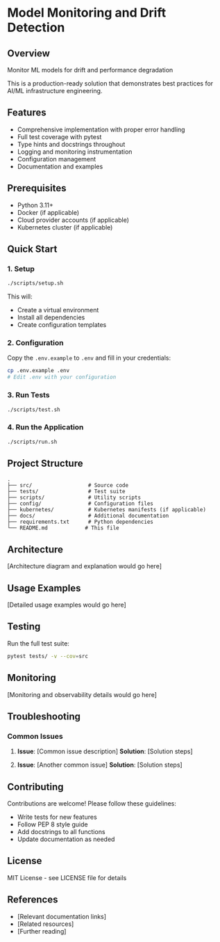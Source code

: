 # Model Monitoring and Drift Detection

## Overview

Monitor ML models for drift and performance degradation

This is a production-ready solution that demonstrates best practices for AI/ML infrastructure engineering.

## Features

- Comprehensive implementation with proper error handling
- Full test coverage with pytest
- Type hints and docstrings throughout
- Logging and monitoring instrumentation
- Configuration management
- Documentation and examples

## Prerequisites

- Python 3.11+
- Docker (if applicable)
- Cloud provider accounts (if applicable)
- Kubernetes cluster (if applicable)

## Quick Start

### 1. Setup

```bash
./scripts/setup.sh
```

This will:
- Create a virtual environment
- Install all dependencies
- Create configuration templates

### 2. Configuration

Copy the `.env.example` to `.env` and fill in your credentials:

```bash
cp .env.example .env
# Edit .env with your configuration
```

### 3. Run Tests

```bash
./scripts/test.sh
```

### 4. Run the Application

```bash
./scripts/run.sh
```

## Project Structure

```
.
├── src/                  # Source code
├── tests/                # Test suite
├── scripts/              # Utility scripts
├── config/               # Configuration files
├── kubernetes/           # Kubernetes manifests (if applicable)
├── docs/                 # Additional documentation
├── requirements.txt      # Python dependencies
└── README.md            # This file
```

## Architecture

[Architecture diagram and explanation would go here]

## Usage Examples

[Detailed usage examples would go here]

## Testing

Run the full test suite:

```bash
pytest tests/ -v --cov=src
```

## Monitoring

[Monitoring and observability details would go here]

## Troubleshooting

### Common Issues

1. **Issue**: [Common issue description]
   **Solution**: [Solution steps]

2. **Issue**: [Another common issue]
   **Solution**: [Solution steps]

## Contributing

Contributions are welcome! Please follow these guidelines:
- Write tests for new features
- Follow PEP 8 style guide
- Add docstrings to all functions
- Update documentation as needed

## License

MIT License - see LICENSE file for details

## References

- [Relevant documentation links]
- [Related resources]
- [Further reading]
